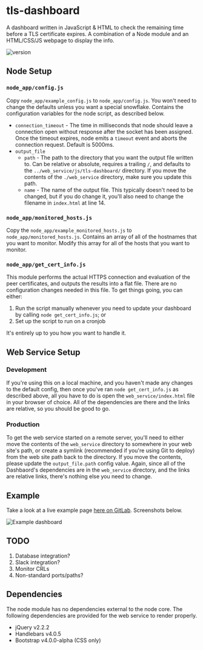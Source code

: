 # tls-dashboard
A dashboard written in JavaScript &amp; HTML to check the remaining time before a TLS certificate expires. A combination of a Node module and an HTML/CSS/JS webpage to display the info.

![version](https://img.shields.io/badge/version-1.2.0-brightgreen.svg?style=flat-square)

## Node Setup
### `node_app/config.js`
Copy `node_app/example_config.js` to `node_app/config.js`. You won't need to change the defaults unless you want a special snowflake. Contains the configuration variables for the node script, as described below.  

* `connection_timeout` - The time in milliseconds that node should leave a connection open without response after the socket has been assigned. Once the timeout expires, node emits a `timeout` event and aborts the connection request. Default is 5000ms.  
* `output_file`  
  * `path` - The path to the directory that you want the output file written to. Can be relative or absolute, requires a trailing `/`, and defaults to the `../web_service/js/tls-dashboard/` directory. If you move the contents of the `./web_service` directory, make sure you update this path.  
  * `name` - The name of the output file. This typically doesn't need to be changed, but if you do change it, you'll also need to change the filename in `index.html` at line 14.  


### `node_app/monitored_hosts.js`
Copy the `node_app/example_monitored_hosts.js` to `node_app/monitored_hosts.js`. Contains an array of all of the hostnames that you want to monitor. Modify this array for all of the hosts that you want to monitor.  

### `node_app/get_cert_info.js`
This module performs the actual HTTPS connection and evaluation of the peer certificates, and outputs the results into a flat file. There are no configuration changes needed in this file. To get things going, you can either:  

1. Run the script manually whenever you need to update your dashboard by calling `node get_cert_info.js`; or   
2. Set up the script to run on a cronjob

It's entirely up to you how you want to handle it.

## Web Service Setup
### Development
If you're using this on a local machine, and you haven't made any changes to the default config, then once you've ran `node get_cert_info.js` as described above, all you have to do is open the `web_service/index.html` file in your browser of choice. All of the dependencies are there and the links are relative, so you should be good to go.

### Production
To get the web service started on a remote server, you'll need to either move the contents of the `web_service` directory to somewhere in your web site's path, or create a symlink (recommended if you're using Git to deploy) from the web site path back to the directory. If you move the contents, please update the `output_file.path` config value. Again, since all of the Dashbaord's dependencies are in the `web_service` directory, and the links are relative links, there's nothing else you need to change.

## Example
Take a look at a live example page [here on GitLab][1]. Screenshots below.

![Example dashboard](https://raw.githubusercontent.com/cmrunton/tls-dashboard/master/tls-dashboard.png)  

## TODO
1. Database integration?  
2. Slack integration?  
3. Monitor CRLs  
4. Non-standard ports/paths?

## Dependencies
The node module has no dependencies external to the node core. The following dependencies are provided for the web service to render properly.

* jQuery v2.2.2  
* Handlebars v4.0.5  
* Bootstrap v4.0.0-alpha (CSS only)  

[1]:https://pages.runtondev.com/tls-dashboard/demo/
